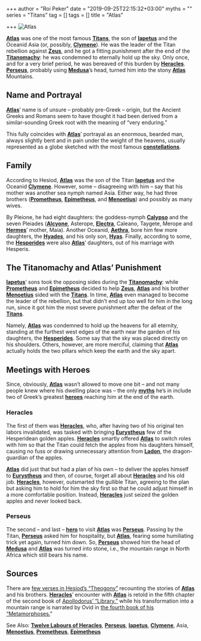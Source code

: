 +++
author = "Roi Peker"
date = "2019-09-25T22:15:32+03:00"
myths = ""
series = "Titans"
tag = []
tags = []
title = "Atlas"

+++
![Atlas](https://www.greekmythology.com/images/mythology/atlas_29.jpg)

[**Atlas**](https://www.greekmythology.com/Titans/Atlas/atlas.html "Atlas") was one of the most famous [**Titans**](https://www.greekmythology.com/Titans/titans.html "Titans"), the son of [**Iapetus**](https://www.greekmythology.com/Titans/Iapetus/iapetus.html "Iapetus") and the Oceanid Asia (or, possibly, [**Clymene**](https://www.greekmythology.com/Titans/Clymene/clymene.html "Clymene")). He was the leader of the Titan rebellion against [**Zeus**](https://www.greekmythology.com/Olympians/Zeus/zeus.html "Zeus"), and he got a fitting punishment after the end of the [**Titanomachy**](https://www.greekmythology.com/Myths/The_Myths/Titanomachy/titanomachy.html "Titanomachy"): he was condemned to eternally hold up the sky. Only once, and for a very brief period, he was bereaved of this burden by [**Heracles**](https://www.greekmythology.com/Myths/Heroes/Heracles/heracles.html "Heracles"). [**Perseus**](https://www.greekmythology.com/Myths/Heroes/Perseus/perseus.html "Perseus"), probably using [**Medusa**](https://www.greekmythology.com/Myths/Creatures/Medusa/medusa.html "Medusa")’s head, turned him into the stony [**Atlas**](https://www.greekmythology.com/Titans/Atlas/atlas.html "Atlas") Mountains.

## **Name and Portrayal**

[**Atlas**](https://www.greekmythology.com/Titans/Atlas/atlas.html "Atlas")’ name is of unsure – probably pre-Greek – origin, but the Ancient Greeks and Romans seem to have thought it had been derived from a similar-sounding Greek root with the meaning of “very enduring.”

This fully coincides with [**Atlas**](https://www.greekmythology.com/Titans/Atlas/atlas.html "Atlas")’ portrayal as an enormous, bearded man, always slightly bent and in pain under the weight of the heavens, usually represented as a globe sketched with the most famous [**constellations**](https://www.greekmythology.com/Myths/Planets/Constellations/constellations.html "Constellations").

## **Family**

According to Hesiod, [**Atlas**](https://www.greekmythology.com/Titans/Atlas/atlas.html "Atlas") was the son of the Titan [**Iapetus**](https://www.greekmythology.com/Titans/Iapetus/iapetus.html "Iapetus") and the Oceanid [**Clymene**](https://www.greekmythology.com/Titans/Clymene/clymene.html "Clymene"). However, some – disagreeing with him – say that his mother was another sea nymph named Asia. Either way, he had three brothers ([**Prometheus**](https://www.greekmythology.com/Titans/Prometheus/prometheus.html "Prometheus"), [**Epimetheus**](https://www.greekmythology.com/Titans/Epimetheus/epimetheus.html "Epimetheus"), and [**Menoetius**](https://www.greekmythology.com/Titans/Menoetius/menoetius.html "Menoetius")) and possibly as many wives.

By Pleione, he had eight daughters: the goddess-nymph [**Calypso**](https://www.greekmythology.com/Other_Gods/Minor_Gods/Calypso/calypso.html "Calypso") and the seven Pleiades ([**Alcyone**](https://www.greekmythology.com/Myths/Mortals/Alcyone/alcyone.html "Alcyone"), Asterope, [**Electra**](https://www.greekmythology.com/Myths/Mortals/Electra/electra.html "Electra"), Caleano, Taygete, Merope and [**Hermes**](https://www.greekmythology.com/Olympians/Hermes/hermes.html "Hermes")’ mother, Maia). Another Oceanid, [**Aethra**](https://www.greekmythology.com/Myths/Figures/Aethra/aethra.html "Aethra"), bore him few more daughters, the [**Hyades**](https://www.greekmythology.com/Other_Gods/Minor_Gods/Hyades/hyades.html "Hyades"), and his only son, [**Hyas**](https://www.greekmythology.com/Other_Gods/Minor_Gods/Hyas/hyas.html "Hyas"). Finally, according to some, the [**Hesperides**](https://www.greekmythology.com/Other_Gods/Minor_Gods/Hesperides/hesperides.html "Hesperides") were also [**Atlas**](https://www.greekmythology.com/Titans/Atlas/atlas.html "Atlas")’ daughters, out of his marriage with Hesperis.

## **The Titanomachy and Atlas’ Punishment**

[**Iapetus**](https://www.greekmythology.com/Titans/Iapetus/iapetus.html "Iapetus")’ sons took the opposing sides during the [**Titanomachy**](https://www.greekmythology.com/Myths/The_Myths/Titanomachy/titanomachy.html "Titanomachy"): while [**Prometheus**](https://www.greekmythology.com/Titans/Prometheus/prometheus.html "Prometheus") and [**Epimetheus**](https://www.greekmythology.com/Titans/Epimetheus/epimetheus.html "Epimetheus") decided to help [**Zeus**](https://www.greekmythology.com/Olympians/Zeus/zeus.html "Zeus"), [**Atlas**](https://www.greekmythology.com/Titans/Atlas/atlas.html "Atlas") and his brother [**Menoetius**](https://www.greekmythology.com/Titans/Menoetius/menoetius.html "Menoetius") sided with the [**Titans**](https://www.greekmythology.com/Titans/titans.html "Titans"). In time, [**Atlas**](https://www.greekmythology.com/Titans/Atlas/atlas.html "Atlas") even managed to become the leader of the rebellion, but that didn’t end up too well for him in the long run, since it got him the most severe punishment after the defeat of the [**Titans**](https://www.greekmythology.com/Titans/titans.html "Titans").

Namely, [**Atlas**](https://www.greekmythology.com/Titans/Atlas/atlas.html "Atlas") was condemned to hold up the heavens for all eternity, standing at the furthest west edges of the earth near the garden of his daughters, the [**Hesperides**](https://www.greekmythology.com/Other_Gods/Minor_Gods/Hesperides/hesperides.html "Hesperides"). Some say that the sky was placed directly on his shoulders. Others, however, are more merciful, claiming that [**Atlas**](https://www.greekmythology.com/Titans/Atlas/atlas.html "Atlas") actually holds the two pillars which keep the earth and the sky apart.

## **Meetings with Heroes**

Since, obviously, [**Atlas**](https://www.greekmythology.com/Titans/Atlas/atlas.html "Atlas") wasn’t allowed to move one bit – and not many people knew where his dwelling place was – the only [**myths**](https://www.greekmythology.com/Myths/myths.html "Myths") he’s in include two of Greek’s greatest [**heroes**](https://www.greekmythology.com/Myths/Heroes/heroes.html "Heroes") reaching him at the end of the earth.

### **Heracles**

The first of them was [**Heracles**](https://www.greekmythology.com/Myths/Heroes/Heracles/heracles.html "Heracles"), who, after having two of his original ten labors invalidated, was tasked with bringing [**Eurystheus**](https://www.greekmythology.com/Myths/Mortals/Eurystheus/eurystheus.html "Eurystheus") few of the Hesperidean golden apples. [**Heracles**](https://www.greekmythology.com/Myths/Heroes/Heracles/heracles.html "Heracles") smartly offered [**Atlas**](https://www.greekmythology.com/Titans/Atlas/atlas.html "Atlas") to switch roles with him so that the Titan could fetch the apples from his daughters himself, causing no fuss or drawing unnecessary attention from [**Ladon**](https://www.greekmythology.com/Myths/Monsters/Ladon/ladon.html "Ladon"), the dragon-guardian of the apples.

[**Atlas**](https://www.greekmythology.com/Titans/Atlas/atlas.html "Atlas") did just that but had a plan of his own – to deliver the apples himself to [**Eurystheus**](https://www.greekmythology.com/Myths/Mortals/Eurystheus/eurystheus.html "Eurystheus") and then, of course, forget all about [**Heracles**](https://www.greekmythology.com/Myths/Heroes/Heracles/heracles.html "Heracles") and his old job. [**Heracles**](https://www.greekmythology.com/Myths/Heroes/Heracles/heracles.html "Heracles"), however, outsmarted the gullible Titan, agreeing to the plan but asking him to hold for him the sky first so that he could adjust himself in a more comfortable position. Instead, [**Heracles**](https://www.greekmythology.com/Myths/Heroes/Heracles/heracles.html "Heracles") just seized the golden apples and never looked back.

### **Perseus**

The second – and last – [**hero**](https://www.greekmythology.com/Myths/Mortals/Hero/hero.html "Hero") to visit [**Atlas**](https://www.greekmythology.com/Titans/Atlas/atlas.html "Atlas") was [**Perseus**](https://www.greekmythology.com/Myths/Heroes/Perseus/perseus.html "Perseus"). Passing by the Titan, [**Perseus**](https://www.greekmythology.com/Myths/Heroes/Perseus/perseus.html "Perseus") asked him for hospitality, but [**Atlas**](https://www.greekmythology.com/Titans/Atlas/atlas.html "Atlas"), fearing some humiliating trick yet again, turned him down. So, [**Perseus**](https://www.greekmythology.com/Myths/Heroes/Perseus/perseus.html "Perseus") showed him the head of [**Medusa**](https://www.greekmythology.com/Myths/Creatures/Medusa/medusa.html "Medusa") and [**Atlas**](https://www.greekmythology.com/Titans/Atlas/atlas.html "Atlas") was turned into stone, i.e., the mountain range in North Africa which still bears his name.

## **Sources**

There are [few verses in Hesiod’s “Theogony”](http://www.perseus.tufts.edu/hopper/text?doc=Hes.+Th.+507&fromdoc=Perseus%3Atext%3A1999.01.0130) recounting the stories of [**Atlas**](https://www.greekmythology.com/Titans/Atlas/atlas.html "Atlas") and his brothers. [**Heracles**](https://www.greekmythology.com/Myths/Heroes/Heracles/heracles.html "Heracles")’ encounter with [**Atlas**](https://www.greekmythology.com/Titans/Atlas/atlas.html "Atlas") is retold in the fifth chapter of the second book of [Apollodorus’ “Library,”](http://www.perseus.tufts.edu/hopper/text?doc=Perseus%3Atext%3A1999.01.0022%3Atext%3DLibrary%3Abook%3D2%3Achapter%3D5%3Asection%3D11) while his transformation into a mountain range is narrated by Ovid in [the fourth book of his “Metamorphoses.](http://www.perseus.tufts.edu/hopper/text?doc=Perseus%3Atext%3A1999.02.0028%3Abook%3D4%3Acard%3D604)”

See Also: [**Twelve Labours of Heracles**](https://www.greekmythology.com/Myths/The_Myths/Labours_of_Heracles/labours_of_heracles.html "Twelve Labours of Heracles"), [**Perseus**](https://www.greekmythology.com/Myths/Heroes/Perseus/perseus.html "Perseus"), [**Iapetus**](https://www.greekmythology.com/Titans/Iapetus/iapetus.html "Iapetus"), [**Clymene**](https://www.greekmythology.com/Titans/Clymene/clymene.html "Clymene"), Asia, [**Menoetius**](https://www.greekmythology.com/Titans/Menoetius/menoetius.html "Menoetius"), [**Prometheus**](https://www.greekmythology.com/Titans/Prometheus/prometheus.html "Prometheus"), [**Epimetheus**](https://www.greekmythology.com/Titans/Epimetheus/epimetheus.html "Epimetheus")